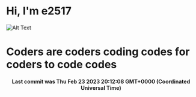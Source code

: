 # Hi, I'm e2517

![Alt Text](https://github.com/E2517/e2517/blob/master/images/background.gif)

# Coders are coders coding codes for coders to code codes

<h4 align="center">Last commit was Thu Feb 23 2023 20:12:08 GMT+0000 (Coordinated Universal Time)</h4>
